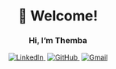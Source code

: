 <div align="center">

# 👋 Welcome!

### **Hi, I’m Themba**

</div>

<div align="center">

<a href="https://linkedin.com/in/themba-mzumara-496330160" style="margin:2px;">
    <img src="https://img.shields.io/badge/LinkedIn-0077B5?style=for-the-badge&logo=linkedin&logoColor=white" alt="LinkedIn" />
</a>
<a href="https://github.com/ThembaMzumara" style="margin:2px;">
    <img src="https://img.shields.io/badge/GitHub-181717?style=for-the-badge&logo=github&logoColor=white" alt="GitHub" />
</a>
<a href="mailto:tmzumara3@gmail.com" style="margin:2px;">
    <img src="https://img.shields.io/badge/Gmail-D14836?style=for-the-badge&logo=gmail&logoColor=white" alt="Gmail" />
</a>

</div>

